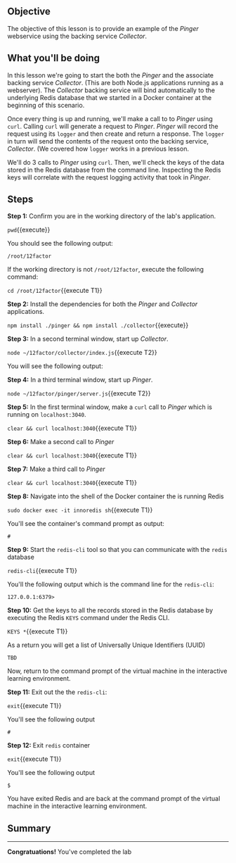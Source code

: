 ## Objective
The objective of this lesson is to provide an example of the *Pinger* webservice using the backing service *Collector*.

## What you'll be doing

In this lesson we're going to start the both the *Pinger* and the associate backing service *Collector*. (This are both Node.js applications running as a webserver). The *Collector* backing service will bind automatically to the underlying Redis database that we started in a Docker container at the beginning of this scenario.

Once every thing is up and running, we'll make a call to to *Pinger* using `curl`. Calling `curl` will generate a request to *Pinger*. *Pinger* will record the request using its `logger` and then create and return a response. The `logger` in turn will send the contents of the request onto the backing service, *Collector*. (We covered how `logger` works in a previous lesson.

We'll do 3 calls to *Pinger* using `curl`. Then, we'll check the keys of the data stored in the Redis database from the command line. Inspecting the Redis keys will correlate with the request logging activity that took in *Pinger*.

## Steps

**Step 1:** Confirm you are in the working directory of the lab's application.

`pwd`{{execute}}

You should see the following output:

`/root/12factor`

If the working directory is not `/root/12factor`, execute the following command:

`cd /root/12factor`{{execute T1}}

**Step 2:** Install the dependencies for both the *Pinger* and *Collector* applications.

`npm install ./pinger && npm install ./collector`{{execute}}

**Step 3:** In a second terminal window, start up *Collector*.

`node ~/12factor/collector/index.js`{{execute T2}}

You will see the following output:

**Step 4:** In a third terminal window, start up *Pinger*.

`node ~/12factor/pinger/server.js`{{execute T2}}

**Step 5:** In the first terminal window, make a `curl` call to *Pinger* which is running on `localhost:3040`.

`clear && curl localhost:3040`{{execute T1}}

**Step 6:** Make a second call to *Pinger*

`clear && curl localhost:3040`{{execute T1}}

**Step 7:** Make a third call to *Pinger*

`clear && curl localhost:3040`{{execute T1}}

**Step 8:** Navigate into the shell of the Docker container the is running Redis

`sudo docker exec -it innoredis sh`{{execute T1}}

You'll see the container's command prompt as output:

`#`

**Step 9:** Start the `redis-cli` tool so that you can communicate with the `redis` database

`redis-cli`{{execute T1}}

You'll the following output which is the command line for the `redis-cli`:

`127.0.0.1:6379>` 

**Step 10:** Get the keys to all the records stored in the Redis database by executing the Redis `KEYS` command under the Redis CLI.

 `KEYS *`{{execute T1}}
 
 As a return you will get a list of Universally Unique Identifiers (UUID)
 
 ```
 TBD
 
 ```
 
Now, return to the command prompt of the virtual machine in the interactive learning environment.
 
 **Step 11:** Exit out the the `redis-cli`:

`exit`{{execute T1}}

You'll see the following output

`#`

**Step 12:** Exit `redis` container

`exit`{{execute T1}}

You'll see the following output

`$`

You have exited Redis and are back at the command prompt of the virtual machine in the interactive learning environment.


## Summary

---

**Congratuations!** You've completed the lab


